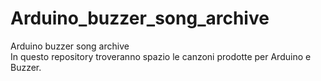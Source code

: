 # Arduino_buzzer_song_archive
Arduino buzzer song archive<br />
In questo repository troveranno spazio le canzoni prodotte per Arduino e Buzzer.
